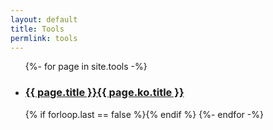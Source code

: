 ```yaml
---
layout: default
title: Tools
permlink: tools
---
```


<ul>
{%- for page in site.tools -%}
  <li>
    <h3><a href="{{ page.url }}">{{ page.title }}{{ page.ko.title }}</a></h3>
  </li>
  {% if forloop.last == false %}{% endif %}
{%- endfor -%}
</ul>